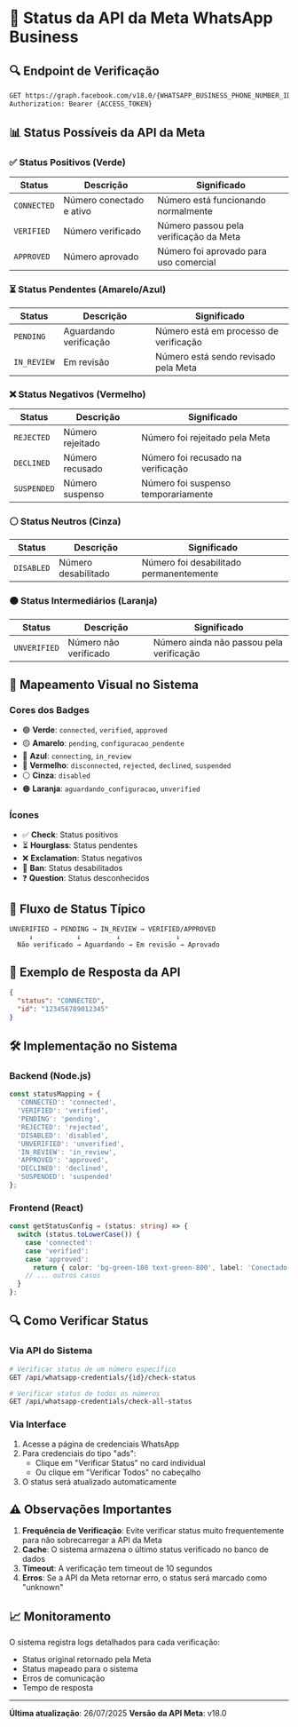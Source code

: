# 📱 Status da API da Meta WhatsApp Business

## 🔍 **Endpoint de Verificação**
```bash
GET https://graph.facebook.com/v18.0/{WHATSAPP_BUSINESS_PHONE_NUMBER_ID}?fields=status
Authorization: Bearer {ACCESS_TOKEN}
```

## 📊 **Status Possíveis da API da Meta**

### ✅ **Status Positivos (Verde)**
| **Status** | **Descrição** | **Significado** |
|------------|---------------|-----------------|
| `CONNECTED` | Número conectado e ativo | Número está funcionando normalmente |
| `VERIFIED` | Número verificado | Número passou pela verificação da Meta |
| `APPROVED` | Número aprovado | Número foi aprovado para uso comercial |

### ⏳ **Status Pendentes (Amarelo/Azul)**
| **Status** | **Descrição** | **Significado** |
|------------|---------------|-----------------|
| `PENDING` | Aguardando verificação | Número está em processo de verificação |
| `IN_REVIEW` | Em revisão | Número está sendo revisado pela Meta |

### ❌ **Status Negativos (Vermelho)**
| **Status** | **Descrição** | **Significado** |
|------------|---------------|-----------------|
| `REJECTED` | Número rejeitado | Número foi rejeitado pela Meta |
| `DECLINED` | Número recusado | Número foi recusado na verificação |
| `SUSPENDED` | Número suspenso | Número foi suspenso temporariamente |

### ⚪ **Status Neutros (Cinza)**
| **Status** | **Descrição** | **Significado** |
|------------|---------------|-----------------|
| `DISABLED` | Número desabilitado | Número foi desabilitado permanentemente |

### 🟠 **Status Intermediários (Laranja)**
| **Status** | **Descrição** | **Significado** |
|------------|---------------|-----------------|
| `UNVERIFIED` | Número não verificado | Número ainda não passou pela verificação |

## 🎨 **Mapeamento Visual no Sistema**

### **Cores dos Badges**
- 🟢 **Verde**: `connected`, `verified`, `approved`
- 🟡 **Amarelo**: `pending`, `configuracao_pendente`
- 🔵 **Azul**: `connecting`, `in_review`
- 🔴 **Vermelho**: `disconnected`, `rejected`, `declined`, `suspended`
- ⚪ **Cinza**: `disabled`
- 🟠 **Laranja**: `aguardando_configuracao`, `unverified`

### **Ícones**
- ✅ **Check**: Status positivos
- ⏳ **Hourglass**: Status pendentes
- ❌ **Exclamation**: Status negativos
- 🚫 **Ban**: Status desabilitados
- ❓ **Question**: Status desconhecidos

## 🔄 **Fluxo de Status Típico**

```
UNVERIFIED → PENDING → IN_REVIEW → VERIFIED/APPROVED
     ↓           ↓         ↓              ↓
  Não verificado → Aguardando → Em revisão → Aprovado
```

## 📝 **Exemplo de Resposta da API**

```json
{
  "status": "CONNECTED",
  "id": "123456789012345"
}
```

## 🛠️ **Implementação no Sistema**

### **Backend (Node.js)**
```javascript
const statusMapping = {
  'CONNECTED': 'connected',
  'VERIFIED': 'verified', 
  'PENDING': 'pending',
  'REJECTED': 'rejected',
  'DISABLED': 'disabled',
  'UNVERIFIED': 'unverified',
  'IN_REVIEW': 'in_review',
  'APPROVED': 'approved',
  'DECLINED': 'declined',
  'SUSPENDED': 'suspended'
};
```

### **Frontend (React)**
```typescript
const getStatusConfig = (status: string) => {
  switch (status.toLowerCase()) {
    case 'connected':
    case 'verified':
    case 'approved':
      return { color: 'bg-green-100 text-green-800', label: 'Conectado' };
    // ... outros casos
  }
};
```

## 🔍 **Como Verificar Status**

### **Via API do Sistema**
```bash
# Verificar status de um número específico
GET /api/whatsapp-credentials/{id}/check-status

# Verificar status de todos os números
GET /api/whatsapp-credentials/check-all-status
```

### **Via Interface**
1. Acesse a página de credenciais WhatsApp
2. Para credenciais do tipo "ads":
   - Clique em "Verificar Status" no card individual
   - Ou clique em "Verificar Todos" no cabeçalho
3. O status será atualizado automaticamente

## ⚠️ **Observações Importantes**

1. **Frequência de Verificação**: Evite verificar status muito frequentemente para não sobrecarregar a API da Meta
2. **Cache**: O sistema armazena o último status verificado no banco de dados
3. **Timeout**: A verificação tem timeout de 10 segundos
4. **Erros**: Se a API da Meta retornar erro, o status será marcado como "unknown"

## 📈 **Monitoramento**

O sistema registra logs detalhados para cada verificação:
- Status original retornado pela Meta
- Status mapeado para o sistema
- Erros de comunicação
- Tempo de resposta

---

**Última atualização**: 26/07/2025
**Versão da API Meta**: v18.0 
